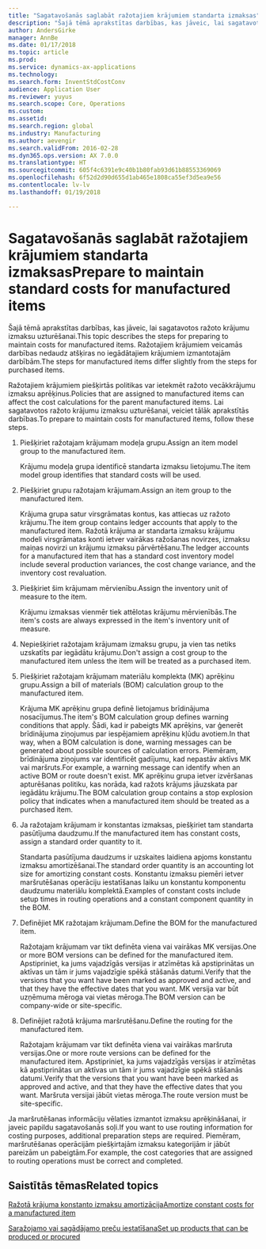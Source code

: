 ```yaml
---
title: "Sagatavošanās saglabāt ražotajiem krājumiem standarta izmaksas"
description: "Šajā tēmā aprakstītas darbības, kas jāveic, lai sagatavotos ražoto krājumu izmaksu uzturēšanai."
author: AndersGirke
manager: AnnBe
ms.date: 01/17/2018
ms.topic: article
ms.prod: 
ms.service: dynamics-ax-applications
ms.technology: 
ms.search.form: InventStdCostConv
audience: Application User
ms.reviewer: yuyus
ms.search.scope: Core, Operations
ms.custom: 
ms.assetid: 
ms.search.region: global
ms.industry: Manufacturing
ms.author: aevengir
ms.search.validFrom: 2016-02-28
ms.dyn365.ops.version: AX 7.0.0
ms.translationtype: HT
ms.sourcegitcommit: 605f4c6391e9c40b1b80fab93d61b88553369069
ms.openlocfilehash: 6f52d2d90d655d1ab465e1808ca55ef3d5ea9e56
ms.contentlocale: lv-lv
ms.lasthandoff: 01/19/2018

---
```



# <a name="prepare-to-maintain-standard-costs-for-manufactured-items"></a><span data-ttu-id="b3641-103">Sagatavošanās saglabāt ražotajiem krājumiem standarta izmaksas</span><span class="sxs-lookup"><span data-stu-id="b3641-103">Prepare to maintain standard costs for manufactured items</span></span>

<span data-ttu-id="b3641-104">Šajā tēmā aprakstītas darbības, kas jāveic, lai sagatavotos ražoto krājumu izmaksu uzturēšanai.</span><span class="sxs-lookup"><span data-stu-id="b3641-104">This topic describes the steps for preparing to maintain costs for manufactured items.</span></span> <span data-ttu-id="b3641-105">Ražotajiem krājumiem veicamās darbības nedaudz atšķiras no iegādātajiem krājumiem izmantotajām darbībām.</span><span class="sxs-lookup"><span data-stu-id="b3641-105">The steps for manufactured items differ slightly from the steps for purchased items.</span></span>

<span data-ttu-id="b3641-106">Ražotajiem krājumiem piešķirtās politikas var ietekmēt ražoto vecākkrājumu izmaksu aprēķinus.</span><span class="sxs-lookup"><span data-stu-id="b3641-106">Policies that are assigned to manufactured items can affect the cost calculations for the parent manufactured items.</span></span> <span data-ttu-id="b3641-107">Lai sagatavotos ražoto krājumu izmaksu uzturēšanai, veiciet tālāk aprakstītās darbības.</span><span class="sxs-lookup"><span data-stu-id="b3641-107">To prepare to maintain costs for manufactured items, follow these steps.</span></span>

1. <span data-ttu-id="b3641-108">Piešķiriet ražotajam krājumam modeļa grupu.</span><span class="sxs-lookup"><span data-stu-id="b3641-108">Assign an item model group to the manufactured item.</span></span> 

   <span data-ttu-id="b3641-109">Krājumu modeļa grupa identificē standarta izmaksu lietojumu.</span><span class="sxs-lookup"><span data-stu-id="b3641-109">The item model group identifies that standard costs will be used.</span></span>

2. <span data-ttu-id="b3641-110">Piešķiriet grupu ražotajam krājumam.</span><span class="sxs-lookup"><span data-stu-id="b3641-110">Assign an item group to the manufactured item.</span></span> 

   <span data-ttu-id="b3641-111">Krājuma grupa satur virsgrāmatas kontus, kas attiecas uz ražoto krājumu.</span><span class="sxs-lookup"><span data-stu-id="b3641-111">The item group contains ledger accounts that apply to the manufactured item.</span></span> <span data-ttu-id="b3641-112">Ražotā krājuma ar standarta izmaksu krājumu modeli virsgrāmatas konti ietver vairākas ražošanas novirzes, izmaksu maiņas novirzi un krājumu izmaksu pārvērtēšanu.</span><span class="sxs-lookup"><span data-stu-id="b3641-112">The ledger accounts for a manufactured item that has a standard cost inventory model include several production variances, the cost change variance, and the inventory cost revaluation.</span></span>

3. <span data-ttu-id="b3641-113">Piešķiriet šim krājumam mērvienību.</span><span class="sxs-lookup"><span data-stu-id="b3641-113">Assign the inventory unit of measure to the item.</span></span> 

   <span data-ttu-id="b3641-114">Krājumu izmaksas vienmēr tiek attēlotas krājumu mērvienībās.</span><span class="sxs-lookup"><span data-stu-id="b3641-114">The item's costs are always expressed in the item's inventory unit of measure.</span></span>

4. <span data-ttu-id="b3641-115">Nepiešķiriet ražotajam krājumam izmaksu grupu, ja vien tas netiks uzskatīts par iegādātu krājumu.</span><span class="sxs-lookup"><span data-stu-id="b3641-115">Don't assign a cost group to the manufactured item unless the item will be treated as a purchased item.</span></span>

5. <span data-ttu-id="b3641-116">Piešķiriet ražotajam krājumam materiālu komplekta (MK) aprēķinu grupu.</span><span class="sxs-lookup"><span data-stu-id="b3641-116">Assign a bill of materials (BOM) calculation group to the manufactured item.</span></span> 

   <span data-ttu-id="b3641-117">Krājuma MK aprēķinu grupa definē lietojamus brīdinājuma nosacījumus.</span><span class="sxs-lookup"><span data-stu-id="b3641-117">The item's BOM calculation group defines warning conditions that apply.</span></span> <span data-ttu-id="b3641-118">Šādi, kad ir pabeigts MK aprēķins, var ģenerēt brīdinājuma ziņojumus par iespējamiem aprēķinu kļūdu avotiem.</span><span class="sxs-lookup"><span data-stu-id="b3641-118">In that way, when a BOM calculation is done, warning messages can be generated about possible sources of calculation errors.</span></span> <span data-ttu-id="b3641-119">Piemēram, brīdinājuma ziņojums var identificēt gadījumu, kad nepastāv aktīvs MK vai maršruts.</span><span class="sxs-lookup"><span data-stu-id="b3641-119">For example, a warning message can identify when an active BOM or route doesn't exist.</span></span> <span data-ttu-id="b3641-120">MK aprēķinu grupa ietver izvēršanas apturēšanas politiku, kas norāda, kad ražots krājums jāuzskata par iegādātu krājumu.</span><span class="sxs-lookup"><span data-stu-id="b3641-120">The BOM calculation group contains a stop explosion policy that indicates when a manufactured item should be treated as a purchased item.</span></span>

6. <span data-ttu-id="b3641-121">Ja ražotajam krājumam ir konstantas izmaksas, piešķiriet tam standarta pasūtījuma daudzumu.</span><span class="sxs-lookup"><span data-stu-id="b3641-121">If the manufactured item has constant costs, assign a standard order quantity to it.</span></span> 

   <span data-ttu-id="b3641-122">Standarta pasūtījuma daudzums ir uzskaites laidiena apjoms konstantu izmaksu amortizēšanai.</span><span class="sxs-lookup"><span data-stu-id="b3641-122">The standard order quantity is an accounting lot size for amortizing constant costs.</span></span> <span data-ttu-id="b3641-123">Konstantu izmaksu piemēri ietver maršrutēšanas operāciju iestatīšanas laiku un konstantu komponentu daudzumu materiālu komplektā.</span><span class="sxs-lookup"><span data-stu-id="b3641-123">Examples of constant costs include setup times in routing operations and a constant component quantity in the BOM.</span></span>

7. <span data-ttu-id="b3641-124">Definējiet MK ražotajam krājumam.</span><span class="sxs-lookup"><span data-stu-id="b3641-124">Define the BOM for the manufactured item.</span></span> 

   <span data-ttu-id="b3641-125">Ražotajam krājumam var tikt definēta viena vai vairākas MK versijas.</span><span class="sxs-lookup"><span data-stu-id="b3641-125">One or more BOM versions can be defined for the manufactured item.</span></span> <span data-ttu-id="b3641-126">Apstipriniet, ka jums vajadzīgās versijas ir atzīmētas kā apstiprinātas un aktīvas un tām ir jums vajadzīgie spēkā stāšanās datumi.</span><span class="sxs-lookup"><span data-stu-id="b3641-126">Verify that the versions that you want have been marked as approved and active, and that they have the effective dates that you want.</span></span> <span data-ttu-id="b3641-127">MK versija var būt uzņēmuma mēroga vai vietas mēroga.</span><span class="sxs-lookup"><span data-stu-id="b3641-127">The BOM version can be company-wide or site-specific.</span></span>

8. <span data-ttu-id="b3641-128">Definējiet ražotā krājuma maršrutēšanu.</span><span class="sxs-lookup"><span data-stu-id="b3641-128">Define the routing for the manufactured item.</span></span> 

   <span data-ttu-id="b3641-129">Ražotajam krājumam var tikt definēta viena vai vairākas maršruta versijas.</span><span class="sxs-lookup"><span data-stu-id="b3641-129">One or more route versions can be defined for the manufactured item.</span></span> <span data-ttu-id="b3641-130">Apstipriniet, ka jums vajadzīgās versijas ir atzīmētas kā apstiprinātas un aktīvas un tām ir jums vajadzīgie spēkā stāšanās datumi.</span><span class="sxs-lookup"><span data-stu-id="b3641-130">Verify that the versions that you want have been marked as approved and active, and that they have the effective dates that you want.</span></span> <span data-ttu-id="b3641-131">Maršruta versijai jābūt vietas mēroga.</span><span class="sxs-lookup"><span data-stu-id="b3641-131">The route version must be site-specific.</span></span>

<span data-ttu-id="b3641-132">Ja maršrutēšanas informāciju vēlaties izmantot izmaksu aprēķināšanai, ir javeic papildu sagatavošanās soļi.</span><span class="sxs-lookup"><span data-stu-id="b3641-132">If you want to use routing information for costing purposes, additional preparation steps are required.</span></span> <span data-ttu-id="b3641-133">Piemēram, maršrutēšanas operācijām piešķirtajām izmaksu kategorijām ir jābūt pareizām un pabeigtām.</span><span class="sxs-lookup"><span data-stu-id="b3641-133">For example, the cost categories that are assigned to routing operations must be correct and completed.</span></span>

<a name="related-topics"></a><span data-ttu-id="b3641-134">Saistītās tēmas</span><span class="sxs-lookup"><span data-stu-id="b3641-134">Related topics</span></span>
--------

[<span data-ttu-id="b3641-135">Ražotā krājuma konstanto izmaksu amortizācija</span><span class="sxs-lookup"><span data-stu-id="b3641-135">Amortize constant costs for a manufactured item</span></span>](amortize-constant-costs-manufactured-item.md)

[<span data-ttu-id="b3641-136">Saražojamo vai sagādājamo preču iestatīšana</span><span class="sxs-lookup"><span data-stu-id="b3641-136">Set up products that can be produced or procured</span></span>](manufactured-items-treated-as-purchased-items.md)


